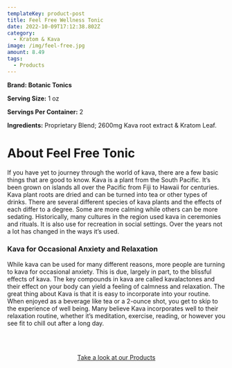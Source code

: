 ```yaml
---
templateKey: product-post
title: Feel Free Wellness Tonic
date: 2022-10-09T17:12:38.802Z
category:
  - Kratom & Kava
image: /img/feel-free.jpg
amount: 8.49
tags:
  - Products
---
```



**Brand: Botanic Tonics**

**Serving Size:** 1 oz

**Servings Per Container:** 2

**Ingredients:** Proprietary Blend; 2600mg Kava root extract & Kratom Leaf.

# About Feel Free Tonic

If you have yet to journey through the world of kava, there are a few basic things that are good  to know. Kava is a plant from the South Pacific. It’s been grown on islands all over the Pacific from Fiji to Hawaii for centuries. Kava plant roots are dried and can be turned into tea or other types of drinks. There are several different species of kava plants and the effects of each differ to a degree.  Some are more calming while others can be more sedating. Historically, many cultures in the region used kava in ceremonies and rituals. It is also use for recreation in social settings.  Over the years not a lot has changed in the ways it’s used.

### Kava for Occasional Anxiety and Relaxation 

While kava can be used for many different reasons, more people are turning to kava for occasional anxiety. This is due, largely in part, to the blissful effects of kava. The key compounds in kava are called kavalactones and their effect on your body can yield a feeling of calmness and relaxation. The great thing about Kava is that it is easy to incorporate into your routine. When enjoyed as a beverage like tea or a 2-ounce shot, you get to skip to the experience of well being. Many believe Kava incorporates well to their relaxation routine, whether it’s meditation, exercise, reading, or however you see fit to chill out after a long day.

<br><br>

<Center><a class="link-view-more-products" target="_blank" href="https://capitalamericanshaman.com/products">Take a look at our Products</a></Center>